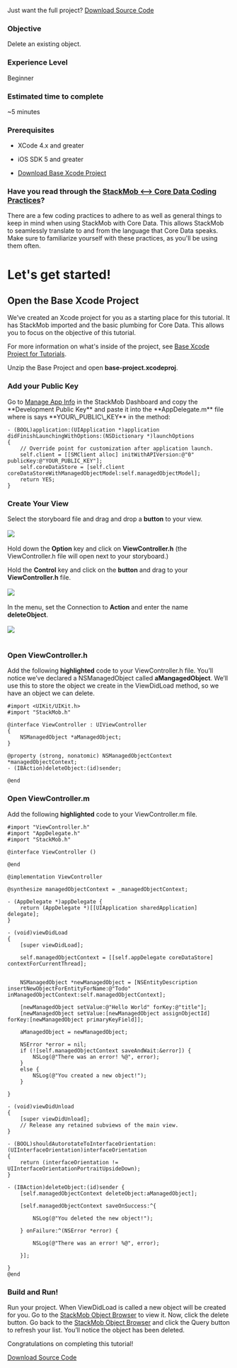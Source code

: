 Just want the full project? <a href="https://s3.amazonaws.com/static.stackmob.com/tutorial-source-code/ios/delete.zip" class="gs-button green-text"><i class="icon-download-alt icon-medium"></i> Download Source Code</a>

<h3>Objective</h3>

Delete an existing object.

<h3>Experience Level</h3>
Beginner

<h3>Estimated time to complete</h3>
~5 minutes

<h3>Prerequisites</h3>

* XCode 4.x and greater

* iOS SDK 5 and greater

* [Download Base Xcode Project](https://s3.amazonaws.com/static.stackmob.com/tutorial-source-code/ios/base-project.zip)

<h3>Have you read through the <a href="http://stackmob.github.com/stackmob-ios-sdk/#coding_practices" target="_blank">StackMob <—> Core Data Coding Practices</a>?</h3>

There are a few coding practices to adhere to as well as general things to keep in mind when using StackMob with Core Data. This allows StackMob to seamlessly translate to and from the language that Core Data speaks. Make sure to familiarize yourself with these practices, as you'll be using them often.

<h1>Let's get started!</h1>

<h2>Open the Base Xcode Project</h2>

We’ve created an Xcode project for you as a starting place for this tutorial.  It has StackMob imported and the basic plumbing for Core Data.  This allows you to focus on the objective of this tutorial.

For more information on what's inside of the project, see <a href="https://developer.stackmob.com/tutorials/ios/Base-Xcode-Project-for-Tutorials" target="_blank">Base Xcode Project for Tutorials</a>.

Unzip the Base Project and open **base-project.xcodeproj**.

<h3>Add your Public Key</h3>
Go to <a href="https://dashboard.stackmob.com/settings" target="_blank">Manage App Info</a> in the StackMob Dashboard and copy the **Development Public Key** and paste it  into the **AppDelegate.m** file where is says **YOUR\_PUBLIC\_KEY** in the method:

```obj-c,4
- (BOOL)application:(UIApplication *)application didFinishLaunchingWithOptions:(NSDictionary *)launchOptions
{
    // Override point for customization after application launch.
    self.client = [[SMClient alloc] initWithAPIVersion:@"0" publicKey:@"YOUR_PUBLIC_KEY"];
    self.coreDataStore = [self.client coreDataStoreWithManagedObjectModel:self.managedObjectModel];
    return YES;
}
```

<h3>Create Your View</h3> 

Select the storyboard file and drag and drop a **button** to your view.
<br/>
<br/>
<img src="https://s3.amazonaws.com/static.stackmob.com/images/ios/tutorials/delete/delete-01.png">
<br/>
<br/>
Hold down the **Option** key and click on **ViewController.h** (the ViewController.h file will open next to your storyboard.)

Hold the **Control** key and click on the **button** and drag to your **ViewController.h** file.  
<br />
<img src="https://s3.amazonaws.com/static.stackmob.com/images/ios/tutorials/delete/delete-02.png">
<br/>
<br/>
In the menu, set the Connection to **Action** and enter the name **deleteObject**.
<br/>
<br/>
<img src="https://s3.amazonaws.com/static.stackmob.com/images/ios/tutorials/delete/delete-03.png">
<br />
<br />

<h3>Open ViewController.h</h3>


Add the following **highlighted** code to your ViewController.h file. You’ll notice we’ve declared a NSManagedObject called **aMangagedObject**.  We’ll use this to store the object we create in the ViewDidLoad method, so we have an object we can delete.

```obj-c,2,5-7
#import <UIKit/UIKit.h>
#import "StackMob.h"

@interface ViewController : UIViewController
{
    NSManagedObject *aManagedObject;
}

@property (strong, nonatomic) NSManagedObjectContext *managedObjectContext;
- (IBAction)deleteObject:(id)sender;

@end
```

<h3>Open ViewController.m</h3>

Add the following **highlighted** code to your ViewController.m file.  

```obj-c,24-37,53-63
#import "ViewController.h"
#import "AppDelegate.h"
#import "StackMob.h"

@interface ViewController ()

@end

@implementation ViewController

@synthesize managedObjectContext = _managedObjectContext;

- (AppDelegate *)appDelegate {
    return (AppDelegate *)[[UIApplication sharedApplication] delegate];
}

- (void)viewDidLoad
{
    [super viewDidLoad];
    
    self.managedObjectContext = [[self.appDelegate coreDataStore] contextForCurrentThread];
    
    
    NSManagedObject *newManagedObject = [NSEntityDescription insertNewObjectForEntityForName:@"Todo" inManagedObjectContext:self.managedObjectContext];
    
    [newManagedObject setValue:@"Hello World" forKey:@"title"]; 
    [newManagedObject setValue:[newManagedObject assignObjectId] forKey:[newManagedObject primaryKeyField]];
    
    aManagedObject = newManagedObject;
    
    NSError *error = nil;
    if (![self.managedObjectContext saveAndWait:&error]) {
        NSLog(@"There was an error! %@", error);
    }
    else {
        NSLog(@"You created a new object!");
    }

}

- (void)viewDidUnload
{
    [super viewDidUnload];
    // Release any retained subviews of the main view.
}

- (BOOL)shouldAutorotateToInterfaceOrientation:(UIInterfaceOrientation)interfaceOrientation
{
    return (interfaceOrientation != UIInterfaceOrientationPortraitUpsideDown);
}

- (IBAction)deleteObject:(id)sender {
    [self.managedObjectContext deleteObject:aManagedObject];
    
    [self.managedObjectContext saveOnSuccess:^{
        
        NSLog(@"You deleted the new object!");
        
    } onFailure:^(NSError *error) {
        
        NSLog(@"There was an error! %@", error);
        
    }];
    
}
@end
```

<h3>Build and Run!</h3>
Run your project.  When ViewDidLoad is called a new object will be created for you.   Go to the <a href="https://dashboard.stackmob.com/data/browser/todo" target="_blank">StackMob Object Browser</a> to view it.  Now,  click the delete button.  Go back to the <a href="https://dashboard.stackmob.com/data/browser/todo" target="_blank">StackMob Object Browser</a> and click the Query button to refresh your list.  You’ll notice the object has been deleted.

Congratulations on completing this tutorial!

<a href="https://s3.amazonaws.com/static.stackmob.com/tutorial-source-code/ios/delete.zip" class="gs-button green-text"><i class="icon-download-alt icon-medium"></i> Download Source Code</a>